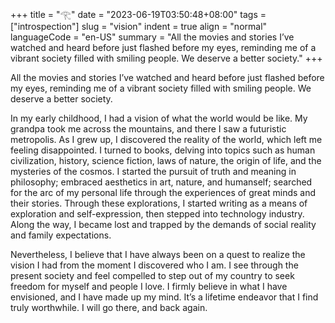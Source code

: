 +++
title = "𓂀"
date = "2023-06-19T03:50:48+08:00"
tags = ["introspection"]
slug = "vision"
indent = true
align = "normal"
languageCode = "en-US"
summary = "All the movies and stories I’ve watched and heard before just flashed before my eyes, reminding me of a vibrant society filled with smiling people. We deserve a better society."
+++

All the movies and stories I’ve watched and heard before just flashed before my eyes, reminding me of a vibrant society filled with smiling people. We deserve a better society.

In my early childhood, I had a vision of what the world would be like. My grandpa took me across the mountains, and there I saw a futuristic metropolis. As I grew up, I discovered the reality of the world, which left me feeling disappointed. I turned to books, delving into topics such as human civilization, history, science fiction, laws of nature, the origin of life, and the mysteries of the cosmos. I started the pursuit of truth and meaning in philosophy; embraced aesthetics in art, nature, and humanself; searched for the arc of my personal life through the experiences of great minds and their stories. Through these explorations, I started writing as a means of exploration and self-expression, then stepped into technology industry. Along the way, I became lost and trapped by the demands of social reality and family expectations.

Nevertheless, I believe that I have always been on a quest to realize the vision I had from the moment I discovered who I am. I see through the present society and feel compelled to step out of my country to seek freedom for myself and people I love. I firmly believe in what I have envisioned, and I have made up my mind. It’s a lifetime endeavor that I find truly worthwhile. I will go there, and back again.